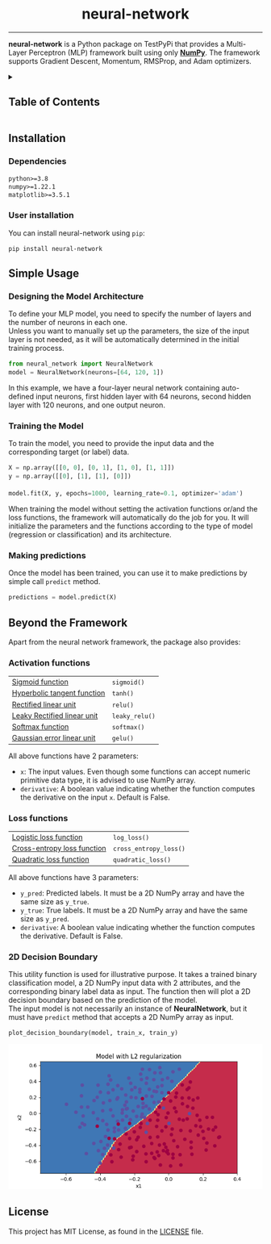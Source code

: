 <h1 align="center">neural-network</h1>

---
**neural-network** is a Python package on TestPyPi that provides a 
Multi-Layer Perceptron (MLP) framework built using only [**NumPy**](https://numpy.org/doc/stable/). 
The framework supports Gradient Descent, Momentum, RMSProp, and Adam optimizers.
<!-- TABLE OF CONTENTS -->
<details>
  <summary><h2>Table of Contents</h2></summary>
  <ol>
    <li><a href="#installation">Installation</a>
      <ul>
        <li><a href="#dependencies">Dependencies</a></li>
        <li><a href="#user-installation">User installation</a></li>
      </ul>
    </li>
    <li><a href="#simple-usage">Simple Usage</a>
      <ul>
        <li><a href="#designing-the-model-architecture">Designing the Model Architecture</a></li>
        <li><a href="#training-the-model">Training the Model</a></li>
        <li><a href="#making-predictions">Making predictions</a></li>
      </ul>
    </li>
    <li><a href="#beyond-the-framework">Beyond the Framework</a>
      <ul>
        <li><a href="#activation-functions">Activation functions</a></li>
        <li><a href="#loss-functions">Loss functions</a></li>
        <li><a href="#2d-decision-boundary">2D Decision Boundary</a></li>
      </ul>
    </li>
    <li><a href="#license">License</a></li>
  </ol>
</details>

## Installation

### Dependencies
```
python>=3.8
numpy>=1.22.1
matplotlib>=3.5.1 
```

### User installation
You can install neural-network using `pip`:
```
pip install neural-network
```

## Simple Usage

### Designing the Model Architecture
To define your MLP model, you need to specify the number of layers and the number of neurons in each one. \
Unless you want to manually set up the parameters, the size of the input layer is not needed, as it will be automatically determined in the initial training process.
```python
from neural_network import NeuralNetwork
model = NeuralNetwork(neurons=[64, 120, 1])
```
In this example, we have a four-layer neural network containing auto-defined input neurons, 
first hidden layer with 64 neurons, second hidden layer with 120 neurons, and one output neuron.

### Training the Model
To train the model, you need to provide the input data and the corresponding target (or label) data.
```python
X = np.array([[0, 0], [0, 1], [1, 0], [1, 1]])
y = np.array([[0], [1], [1], [0]])

model.fit(X, y, epochs=1000, learning_rate=0.1, optimizer='adam')
```
When training the model without setting the activation functions or/and the loss functions, the framework will automatically do the job for you. It will initialize the parameters and the functions according to the type of model (regression or classification) and its architecture.

### Making predictions
Once the model has been trained, you can use it to make predictions by simple call `predict` method.
```python
predictions = model.predict(X)
```

## Beyond the Framework
Apart from the neural network framework, the package also provides:
### Activation functions
<table>
<tr>
    <td><a href="https://en.wikipedia.org/wiki/Sigmoid_function">Sigmoid function</a></td>
    <td><code>sigmoid()</code></td>
</tr>
<tr>
    <td><a href="https://www.medcalc.org/manual/tanh-function.php">Hyperbolic tangent function</a></td>
    <td><code>tanh()</code></td>
</tr>
<tr>
    <td><a href="https://paperswithcode.com/method/relu">Rectified linear unit</a></td>
    <td><code>relu()</code></td>
</tr>
<tr>
    <td><a href="https://paperswithcode.com/method/leaky-relu">Leaky Rectified linear unit</a></td>
    <td><code>leaky_relu()</code></td>
</tr>
<tr>
    <td><a href="https://en.wikipedia.org/wiki/Softmax_function">Softmax function</a></td>
    <td><code>softmax()</code></td>
</tr>
<tr>
    <td><a href="https://paperswithcode.com/method/gelu">Gaussian error linear unit</a></td>
    <td><code>gelu()</code></td>
</tr>
</table>

All above functions have 2 parameters:
* `x`: The input values. Even though some functions can accept numeric primitive data type,
  it is advised to use NumPy array.
* `derivative`: A boolean value indicating whether the function computes the derivative on the input `x`. Default is False.

### Loss functions
<table>
<tr>
    <td><a href="">Logistic loss function</a></td>
    <td><code>log_loss()</code></td>
</tr>
<tr>
    <td><a href="">Cross-entropy loss function</a></td>
    <td><code>cross_entropy_loss()</code></td>
</tr>
<tr>
    <td><a href="">Quadratic loss function</a></td>
    <td><code>quadratic_loss()</code></td>
</tr>
</table>

All above functions have 3 parameters:
* `y_pred`: Predicted labels. It must be a 2D NumPy array and have the same size as `y_true`.
* `y_true`: True labels. It must be a 2D NumPy array and have the same size as `y_pred`.
* `derivative`: A boolean value indicating whether the function computes the derivative. Default is False.

### 2D Decision Boundary
This utility function is used for illustrative purpose. It takes a trained binary classification model, a 2D NumPy input data with 2 attributes, and the corresponding binary label data as input. The function then will plot a 2D decision boundary based on the prediction of the model. \
The input model is not necessarily an instance of **NeuralNetwork**, but it must have `predict`
method that accepts a 2D NumPy array as input.
```python
plot_decision_boundary(model, train_x, train_y)
```
<p align="center">
  <img src="img/Figure_1.png">
</p>

## License
This project has MIT License, as found in the [LICENSE](LICENSE) file.